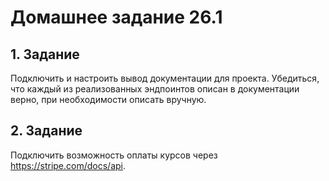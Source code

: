 # Домашнее задание 26.1

## 1. Задание

Подключить и настроить вывод документации для проекта. Убедиться, что каждый из реализованных эндпоинтов описан в документации верно, при необходимости описать вручную.

## 2. Задание

Подключить возможность оплаты курсов через https://stripe.com/docs/api.
